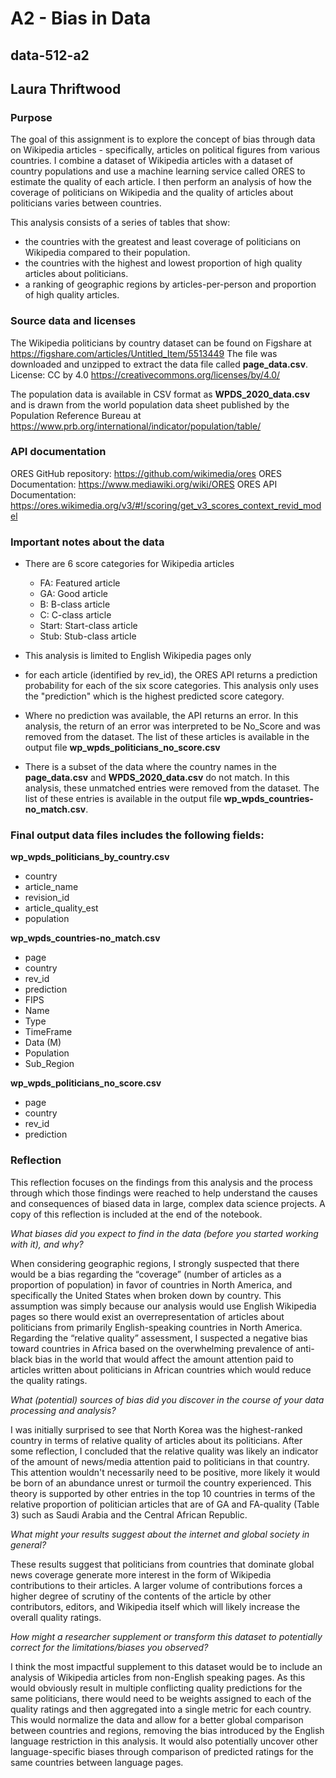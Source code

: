 # A2 - Bias in Data
## data-512-a2
## Laura Thriftwood

### Purpose

The goal of this assignment is to explore the concept of bias through data on Wikipedia articles - specifically, articles on political figures from various countries. I combine a dataset of Wikipedia articles with a dataset of country populations and use a machine learning service called ORES to estimate the quality of each article.
I then perform an analysis of how the coverage of politicians on Wikipedia and the quality of articles about politicians varies between countries. 

This analysis consists of a series of tables that show:
- the countries with the greatest and least coverage of politicians on Wikipedia compared to their population.
- the countries with the highest and lowest proportion of high quality articles about politicians.
- a ranking of geographic regions by articles-per-person and proportion of high quality articles.

### Source data and licenses

The Wikipedia politicians by country dataset can be found on Figshare at https://figshare.com/articles/Untitled_Item/5513449
The file was downloaded and unzipped to extract the data file called __page_data.csv__. 
License: CC by 4.0 https://creativecommons.org/licenses/by/4.0/

The population data is available in CSV format as __WPDS_2020_data.csv__ and is drawn from the world population data sheet published by the Population Reference Bureau at https://www.prb.org/international/indicator/population/table/

### API documentation

ORES GitHub repository: https://github.com/wikimedia/ores
ORES Documentation: https://www.mediawiki.org/wiki/ORES
ORES API Documentation: https://ores.wikimedia.org/v3/#!/scoring/get_v3_scores_context_revid_model

### Important notes about the data

- There are 6 score categories for Wikipedia articles

  - FA: Featured article
  - GA: Good article
  - B: B-class article
  - C: C-class article
  - Start: Start-class article
  - Stub: Stub-class article

- This analysis is limited to English Wikipedia pages only
- for each article (identified by rev_id), the ORES API returns a prediction probability for each of the six score categories. This analysis only uses the "prediction" which is the highest predicted score category.
-  Where no prediction was available, the API returns an error. In this analysis, the return of an error was interpreted to be No_Score and was removed from the dataset. The list of these articles is available in the output file __wp_wpds_politicians_no_score.csv__
-  There is a subset of the data where the country names in the __page_data.csv__ and __WPDS_2020_data.csv__ do not match. In this analysis, these unmatched entries were removed from the dataset. The list of these entries is available in the output file __wp_wpds_countries-no_match.csv__. 

### Final output data files includes the following fields:

__wp_wpds_politicians_by_country.csv__
- country
- article_name
- revision_id
- article_quality_est
- population

__wp_wpds_countries-no_match.csv__
- page
- country
- rev_id
- prediction
- FIPS
- Name
- Type
- TimeFrame
- Data (M)
- Population
- Sub_Region

__wp_wpds_politicians_no_score.csv__
- page
- country
- rev_id
- prediction

### Reflection 
This reflection focuses on the findings from this analysis and the process through which those findings were reached to help understand the causes and consequences of biased data in large, complex data science projects. A copy of this reflection is included at the end of the notebook. 

_What biases did you expect to find in the data (before you started working with it), and why?_

When considering geographic regions, I strongly suspected that there would be a bias regarding the “coverage” (number of articles as a proportion of population) in favor of countries in North America, and specifically the United States when broken down by country. This assumption was simply because our analysis would use English Wikipedia pages so there would exist an overrepresentation of articles about politicians from primarily English-speaking countries in North America. Regarding the “relative quality” assessment, I suspected a negative bias toward countries in Africa based on the overwhelming prevalence of anti-black bias in the world that would affect the amount attention paid to articles written about politicians in African countries which would reduce the quality ratings.

_What (potential) sources of bias did you discover in the course of your data processing and analysis?_

I was initially surprised to see that North Korea was the highest-ranked country in terms of relative quality of articles about its politicians. After some reflection, I concluded that the relative quality was likely an indicator of the amount of news/media attention paid to politicians in that country. This attention wouldn't necessarily need to be positive, more likely it would be born of an abundance unrest or turmoil the country experienced. This theory is supported by other entries in the top 10 countries in terms of the relative proportion of politician articles that are of GA and FA-quality (Table 3) such as Saudi Arabia and the Central African Republic.

_What might your results suggest about the internet and global society in general?_

These results suggest that politicians from countries that dominate global news coverage generate more interest in the form of Wikipedia contributions to their articles. A larger volume of contributions forces a higher degree of scrutiny of the contents of the article by other contributors, editors, and Wikipedia itself which will likely increase the overall quality ratings.

_How might a researcher supplement or transform this dataset to potentially correct for the limitations/biases you observed?_

I think the most impactful supplement to this dataset would be to include an analysis of Wikipedia articles from non-English speaking pages. As this would obviously result in multiple conflicting quality predictions for the same politicians, there would need to be weights assigned to each of the quality ratings and then aggregated into a single metric for each country. This would normalize the data and allow for a better global comparison between countries and regions, removing the bias introduced by the English language restriction in this analysis. It would also potentially uncover other language-specific biases through comparison of predicted ratings for the same countries between language pages.

